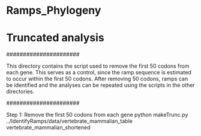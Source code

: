 # Ramps_Phylogeny
# Truncated analysis

######################

This directory contains the script used to remove the first 50 codons from each gene. This serves as a control, since 
the ramp sequence is estimated to occur within the first 50 codons. After removing 50 codons, ramps can be identified
and the analyses can be repeated using the scripts in the other directories.

######################

Step 1: Remove the first 50 codons from each gene
    python makeTrunc.py ../IdentifyRamps/data/vertebrate_mammalian_table vertebrate_mammalian_shortened

